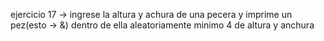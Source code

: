 ejercicio 17 -> ingrese la altura y achura de una pecera y imprime un pez(esto -> &) dentro de ella aleatoriamente
minimo 4 de altura y anchura
